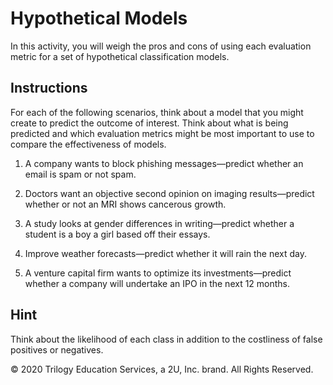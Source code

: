 # Hypothetical Models

In this activity, you will weigh the pros and cons of using each evaluation metric for a set of hypothetical classification models.

## Instructions

For each of the following scenarios, think about a model that you might create to predict the outcome of interest. Think about what is being predicted and which evaluation metrics might be most important to use to compare the effectiveness of models.

1. A company wants to block phishing messages—predict whether an email is spam or not spam.

2. Doctors want an objective second opinion on imaging results—predict whether or not an MRI shows cancerous growth.

3. A study looks at gender differences in writing—predict whether a student is a boy a girl based off their essays.

4. Improve weather forecasts—predict whether it will rain the next day.

5. A venture capital firm wants to optimize its investments—predict whether a company will undertake an IPO in the next 12 months.

## Hint

Think about the likelihood of each class in addition to the costliness of false positives or negatives.

© 2020 Trilogy Education Services, a 2U, Inc. brand.  All Rights Reserved.